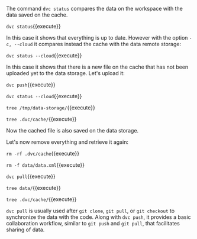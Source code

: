 The command `dvc status` compares the data on the workspace with the data saved
on the cache.

`dvc status`{{execute}}

In this case it shows that everything is up to date. However with the option
`-c, --cloud` it compares instead the cache with the data remote storage:

`dvc status --cloud`{{execute}}

In this case it shows that there is a new file on the cache that has not been
uploaded yet to the data storage. Let's upload it:

`dvc push`{{execute}}

`dvc status --cloud`{{execute}}

`tree /tmp/data-storage/`{{execute}}

`tree .dvc/cache/`{{execute}}

Now the cached file is also saved on the data storage.

Let's now remove everything and retrieve it again:

`rm -rf .dvc/cache`{{execute}}

`rm -f data/data.xml`{{execute}}

`dvc pull`{{execute}}

`tree data/`{{execute}}

`tree .dvc/cache/`{{execute}}

`dvc pull` is usually used after `git clone`, `git pull`, or `git checkout` to
synchronize the data with the code. Along with `dvc push`, it provides a basic
collaboration workflow, similar to `git push` and `git pull`, that facilitates
sharing of data.
